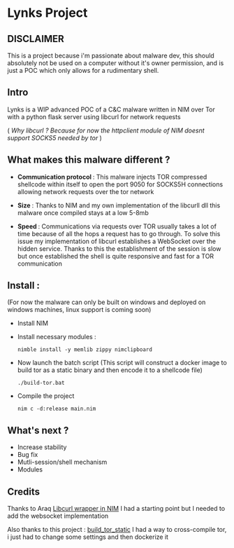 # Lynks Project

## DISCLAIMER

This is a project because i'm passionate about malware dev, this should absolutely not be used on a computer without it's owner permission, and is just a POC which only allows for a rudimentary shell.

## Intro

Lynks is a WIP advanced POC of a C&C malware written in NIM over Tor with a python flask server using libcurl for network requests 

(<i> Why libcurl ? Because for now the httpclient module of NIM doesnt support SOCKS5 needed by tor </i>)

## What makes this malware different ?

-  <b> Communication protocol  </b>: This malware injects TOR compressed shellcode within itself to open the port 9050 for SOCKS5H connections allowing network requests over the tor network

-  <b>Size </b> : Thanks to NIM and my own implementation of the libcurll dll this malware once compiled stays at a low 5-8mb 

-  <b>Speed </b> : Communications via requests over TOR usually takes a lot of time because of all the hops a request has to go through. To solve this issue my implementation of libcurl establishes a WebSocket over the hidden service. Thanks to this the establishment of the session is slow but once established the shell is quite responsive and fast for a TOR communication

## Install :
(For now the malware can only be built on windows and deployed on windows machines, linux support is coming soon)


- Install NIM
- Install necessary modules : 
    
      nimble install -y memlib zippy nimclipboard

- Now launch the batch script (This script will construct a docker image to build tor as a static binary and then encode it to a shellcode file)

      ./build-tor.bat

- Compile the project 

      nim c -d:release main.nim

## What's next ?

- Increase stability 
- Bug fix
- Mutli-session/shell mechanism
- Modules

## Credits 

Thanks to Araq 
[Libcurl wrapper in NIM](https://github.com/Araq/libcurl/tree/master) I had a starting point but I needed to add the websocket implementation

Also thanks to this project : 
[build_tor_static](https://github.com/fugitivus/tor-static/blob/master/tor-static-linux.sh) 
I had a way to cross-compile tor, i just had to change some settings and then dockerize it